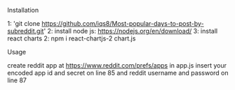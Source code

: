 Installation

1: 'git clone https://github.com/iqs8/Most-popular-days-to-post-by-subreddit.git'
2: install node js: https://nodejs.org/en/download/
3: install react charts 2: npm i react-chartjs-2 chart.js


Usage 

create reddit app at https://www.reddit.com/prefs/apps
in app.js insert your encoded app id and secret on line 85 and reddit username and password on line 87 

